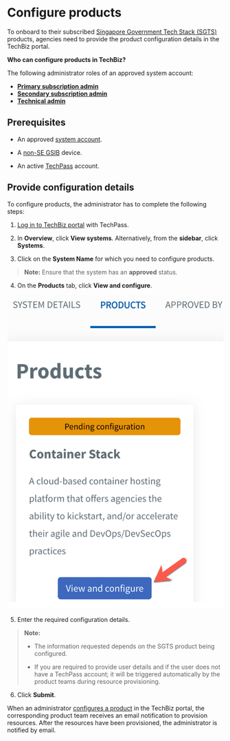 # Configure products

To onboard to their subscribed [Singapore Government Tech Stack (SGTS)](https://www.developer.tech.gov.sg/singapore-government-tech-stack/overview/index.html) products, agencies need to provide the product configuration details in the TechBiz portal.

**Who can configure products in TechBiz?**

The following administrator roles of an approved system account:

- **[Primary subscription admin](admin-roles-and-permissions)**
- **[Secondary subscription admin](admin-roles-and-permissions)**
- **[Technical admin](admin-roles-and-permissions)**

## Prerequisites

- An approved [system account](glossary).

- A [non-SE GSIB](glossary) device.

- An active [TechPass](https://www.developer.tech.gov.sg/products/categories/digital-identity/techpass/overview.html) account.

## Provide configuration details

To configure products, the administrator has to complete the following steps:

1. [Log in to TechBiz portal](log-in-to-TechBiz-portal) with TechPass.

2. In **Overview**, click **View systems**. Alternatively, from the **sidebar**, click **Systems**.

3. Click on the **System Name** for which you need to configure products.

>**Note:** Ensure that the system has an **approved** status.

4. On the **Products** tab, click **View and configure**.

<kbd>![conf_1](/images/conf_1.png ':size=40%')</kbd>

5. Enter the required configuration details.

>**Note:** 
>
>- The information requested depends on the SGTS product being configured.
>
>- If you are required to provide user details and if the user does not have a TechPass account; it will be triggered automatically by the product teams during resource provisioning.

6. Click **Submit**.

When an administrator [configures a product](#provide-configuration-details) in the TechBiz portal, the corresponding product team receives an email notification to provision resources. After the resources have been provisioned, the administrator is notified by email.

<!----

>## Status and what it means
>
> - To view a product's status, click **System Name** -> **Products** tab.
>
> - To view a product's subscription plan status, click **System Name** -> **Products** tab -> **View and configure**.
>
> - | Phase | Product status | Subscription plans status
>   |---- |---- |----
>| Obtain approval | Pending configuration | Not provisioned
>| Configuration in progress | Pending provisioning | Not provisioned
>| Configuration complete | Active | Provisioned ---->